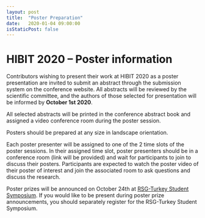 ```yaml
---
layout: post
title:  "Poster Preparation"
date:   2020-01-04 09:00:00
isStaticPost: false
---
```



# HIBIT 2020 – Poster information

Contributors wishing to present their work at HIBIT 2020 as a poster presentation are invited to submit an abstract through the submission system on the conference website. All abstracts will be reviewed by the scientific committee, and the authors of those selected for presentation will be informed by **October 1st 2020**.

All selected abstracts will be printed in the conference abstract book and assigned a video conference room during the poster session. 

Posters should be prepared at any size in landscape orientation.

Each poster presenter will be assigned to one of the 2 time slots of the poster sessions. In their assigned time slot, poster presenters should be in a conference room (link will be provided) and wait for participants to join to discuss their posters. Participants are expected to watch the poster video of their poster of interest and join the associated room to ask questions and discuss the research.

Poster prizes will be announced on October 24th at [RSG-Turkey Student Symposium](https://symposium2020.rsgturkey.com). If you would like to be present during poster prize announcements, you should separately register for the RSG-Turkey Student Symposium.

